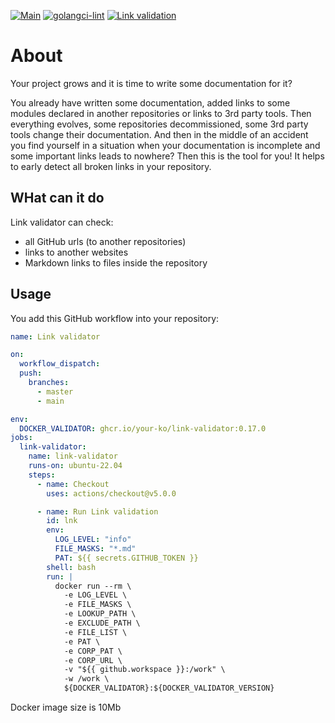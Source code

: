 [![Main](https://github.com/your-ko/link-validator/actions/workflows/main.yaml/badge.svg)](https://github.com/your-ko/link-validator/actions/workflows/main.yaml)
[![golangci-lint](https://github.com/your-ko/link-validator/actions/workflows/golangci-lint.yaml/badge.svg)](https://github.com/your-ko/link-validator/actions/workflows/golangci-lint.yaml)
[![Link validation](https://github.com/your-ko/link-validator/actions/workflows/workflow-link-validator.yaml/badge.svg)](https://github.com/your-ko/link-validator/actions/workflows/workflow-link-validator.yaml)

# About
Your project grows and it is time to write some documentation for it?

You already have written some documentation, added links to some modules declared in another repositories or links to 3rd party tools.
Then everything evolves, some repositories decommissioned, some 3rd party tools change their documentation.
And then in the middle of an accident you find yourself in a situation when your documentation is incomplete and some important links leads to nowhere?
Then this is the tool for you! It helps to early detect all broken links in your repository.

## WHat can it do
Link validator can check:
* all GitHub urls (to another repositories)
* links to another websites
* Markdown links to files inside the repository

## Usage
You add this GitHub workflow into your repository:
```yaml
name: Link validator

on:
  workflow_dispatch:
  push:
    branches:
      - master
      - main

env:
  DOCKER_VALIDATOR: ghcr.io/your-ko/link-validator:0.17.0
jobs:
  link-validator:
    name: link-validator
    runs-on: ubuntu-22.04
    steps:
      - name: Checkout
        uses: actions/checkout@v5.0.0

      - name: Run Link validation
        id: lnk
        env:
          LOG_LEVEL: "info"
          FILE_MASKS: "*.md"
          PAT: ${{ secrets.GITHUB_TOKEN }}
        shell: bash
        run: |
          docker run --rm \
            -e LOG_LEVEL \
            -e FILE_MASKS \
            -e LOOKUP_PATH \
            -e EXCLUDE_PATH \
            -e FILE_LIST \
            -e PAT \
            -e CORP_PAT \
            -e CORP_URL \
            -v "${{ github.workspace }}:/work" \
            -w /work \
            ${DOCKER_VALIDATOR}:${DOCKER_VALIDATOR_VERSION}
```


Docker image size is 10Mb
